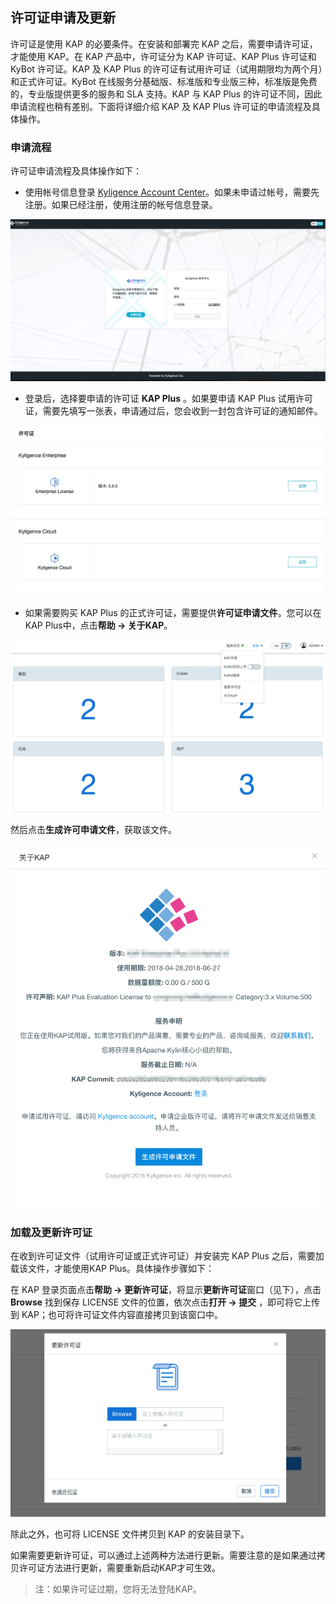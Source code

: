 ## 许可证申请及更新

许可证是使用 KAP 的必要条件。在安装和部署完 KAP 之后，需要申请许可证，才能使用 KAP。在 KAP 产品中，许可证分为 KAP 许可证、KAP Plus 许可证和 KyBot 许可证。KAP 及 KAP Plus 的许可证有试用许可证（试用期限均为两个月）和正式许可证。KyBot 在线服务分基础版、标准版和专业版三种，标准版是免费的，专业版提供更多的服务和 SLA 支持。KAP 与 KAP Plus 的许可证不同，因此申请流程也稍有差别。下面将详细介绍 KAP 及 KAP Plus 许可证的申请流程及具体操作。

### 申请流程

许可证申请流程及具体操作如下：

- 使用帐号信息登录 [Kyligence Account Center](http://account.kyligence.io/)。如果未申请过帐号，需要先注册。如果已经注册，使用注册的帐号信息登录。

![Kyligence Account Center](images/license_1.cn.png)

- 登录后，选择要申请的许可证 **KAP Plus** 。如果要申请 KAP Plus 试用许可证，需要先填写一张表，申请通过后，您会收到一封包含许可证的通知邮件。

![试用许可证申请](images/license_2.cn.png)

- 如果需要购买 KAP Plus 的正式许可证，需要提供**许可证申请文件**。您可以在 KAP Plus中，点击**帮助 -> 关于KAP**。

![正式许可证申请](images/license_3.cn.png)

然后点击**生成许可申请文件**，获取该文件。

![许可证申请文件](images/license_4.cn.png)

### 加载及更新许可证
在收到许可证文件（试用许可证或正式许可证）并安装完 KAP Plus 之后，需要加载该文件，才能使用KAP Plus。具体操作步骤如下：

在 KAP 登录页面点击**帮助 -> 更新许可证**，将显示**更新许可证**窗口（见下），点击 **Browse** 找到保存 LICENSE 文件的位置，依次点击**打开 -> 提交** ，即可将它上传到 KAP；也可将许可证文件内容直接拷贝到该窗口中。

![上传许可证文件](images/license_5.cn.png)

除此之外，也可将 LICENSE 文件拷贝到 KAP 的安装目录下。

如果需要更新许可证，可以通过上述两种方法进行更新。需要注意的是如果通过拷贝许可证方法进行更新，需要重新启动KAP才可生效。

> 注：如果许可证过期，您将无法登陆KAP。